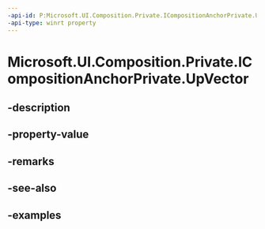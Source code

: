 ```yaml
---
-api-id: P:Microsoft.UI.Composition.Private.ICompositionAnchorPrivate.UpVector
-api-type: winrt property
---
```


# Microsoft.UI.Composition.Private.ICompositionAnchorPrivate.UpVector

<!--
public System.Numerics.Vector3 UpVector { get; }
-->


## -description

## -property-value

## -remarks

## -see-also

## -examples


